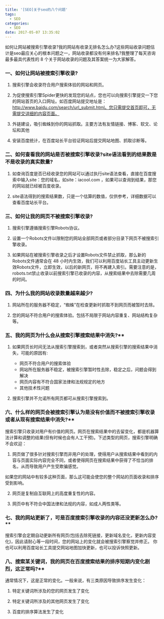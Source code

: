 ```yaml
---
title: '[SEO]关于seo的八个问题'
tags:
  - SEO
categories:
  - SEO
date: 2017-05-07 13:35:02
---
```


如何让网站被搜索引擎收录?我的网站有收录无排名怎么办?这些网站收录问题估计是seo最应关心的根本问题之一，网站收录都没有何来排名?我整理了每天咨询最多最具代表性的 8 个关于网站收录的问题及其答案统一为大家解答。

### 一、如何让网站被搜索引擎收录?

1. 搜索引擎会收录符合用户搜索体验的网站和网页。

2. 为促使搜索引擎Spider更快的发现您的站点，您也可以向搜索引擎提交一下您的网站首页的入口网址。如百度网站提交地址是：http://www.baidu.com/search/url_submit.html。您只需提交首页即可，无需提交详细的内容页面。

3. 外链建设，吸引蜘蛛到你的网站抓取。主要方法有友情链接、博客、软文、论坛和其他

4. 安装百度统计，在百度站长平台验证网站后提交网站地图、抓取诊断等。

### 二、如何查看我的网站是否被搜索引擎收录?site语法看到的结果数是不是收录的真实数量?

1. 如查询百度是否已经收录您的网站可以通过执行site语法查看，直接在百度搜索中输入site：您的域名，如site：iacool.com ，如果可以查询到结果，那您的网站就已经被百度收录。

2. site语法得到的搜索结果数，只是一个估算的数值，仅供参考，详细数据可以查看百度站长平台。

### 三、如何让我的网页不被搜索引擎收录?

1. 搜索引擎遵循搜索引擎Robots协议。

2. 设置一个Robots文件以限制您的网站全部网页或者部分目录下网页不被搜索引擎收录。

3. 如果网站在被搜索引擎收录之后才设置Robots文件禁止抓取，那么新的Robots文件通常会在 48 小时内生效，我们可以利用百度站长工具主动更新生效Robots文件，立即生效，以后的新网页，将不再建入索引。需要注意的是，robots.txt禁止收录以前搜索引擎已收录的内容，从搜索结果中去除需要几周的时间。


### 四、为什么我的网站收录数量越来越少?

1. 网站所在的服务器不稳定，“蜘蛛”在检查更新时抓取不到网页而被暂时去除。

2. 您的网站不符合用户的搜索体验。包括不局限于网站内容重复、网站结构复杂等。

### 五、我的网页为什么会从搜索引擎搜索结果中消失?**

1. 如果网页长时间无法从搜索引擎搜索到，或者突然从搜索引擎的搜索结果中消失，可能的原因有:
	-  网页不符合用户的搜索体验
	-  网站所在服务器不稳定，被搜索引擎暂时性去除，稳定之后，问题会得到解决
	-  网页内容有不符合国家法律和法规规定的地方
	-  其他技术性问题

2. 搜索引擎并不允诺所有网页都可从搜索引擎搜索到。

### 六、什么样的网页会被搜索引擎认为是没有价值而不被搜索引擎收录或者从现有搜索结果中消失?**

搜索引擎只收录对用户有价值的网页。网页在搜索结果中的去留变化，都是机器算法计算和调整的结果(但有时候也会有人工干预)。下述类型的网页，搜索引擎明确不会欢迎：

1. 网页做了很多针对搜索引擎而非用户的处理，使得用户从搜索结果中看到的内容与页面实际内容完全不同，或者使得网页在搜索结果中获得了不恰当的排名，从而导致用户产生受欺骗感觉。

如果您的网站中有较多这种页面，那么这可能会使您的整个网站的页面收录和排序受到影响。

2. 网页是复制自互联网上的高度重复性的内容。

3. 网页中有不符合中国法律和法规的内容，如成人两性类等。

### 七、我的网站更新了，可是百度搜索引擎收录的内容还没更新怎么办?**

搜索引擎会定期自动更新所有网页(包括去除死链接，更新域名变化，更新内容变化)，因此请耐心等一段时间，您的网站上的变化就会被搜索引擎察觉并修正。 你也可以利用百度站长工具提交网站地图加快更新，也可以投诉快照更新。

### 八、搜索某关键词，我的网页在百度搜索结果的排序短期内变化剧烈，这正常吗?**

通常情况下，这是正常的变化。一般来说，有三类原因导致排序发生变化：

1. 特定关键词所涉及的您的网页发生了变化

2. 特定关键词所涉及的其他网页发生了变化

3. 百度的排序算法发生了变化
